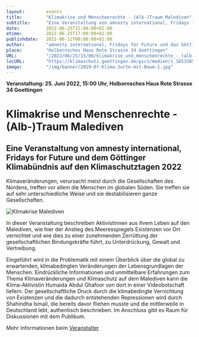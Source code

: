 ```yaml
---
layout:        events
title:         "Klimakrise und Menschenrechte - (Alb-)Traum Malediven"
subtitle:      "Eine Veranstaltung von amnesty international, Fridays for Future und dem Göttinger Klimabündnis  auf den Klimaschutztagen 2022"
date:          2022-06-25T15:00:00+02:00
etime:         2022-06-25T17:00:00+02:00
publishdate:   2022-06-12T00:00:00+01:00
author:        "amnesty international, Fridays for Future und das Göttinger Klimabündnis"
place:         "Holbornsches Haus Rote Strasse 34 Goettingen"
URL:           "/2022/06/25/15/00/klimakrise_und_menschenrechte_-_(alb-)traum_malediven"
locURL:        "https://klimaschutz.goettingen.de/pics/medien/1_1653385757/GOE_Klimatage_2022_Fly_16S_web.pdf"
image:         "/img/banner/2019-07-Klima-Jurte-mit-Baum-1.jpg"
---
```


**Veranstaltung: 25. Juni 2022, 15:00 Uhr, Holbornsches Haus Rote Strasse 34 Goettingen**

Klimakrise und Menschenrechte - (Alb-)Traum Malediven
===========

Eine Veranstaltung von amnesty international, Fridays for Future und dem Göttinger Klimabündnis  auf den Klimaschutztagen 2022
-----------

Klimaveränderungen, verursacht meist durch die Gesellschaften des Nordens, treffen vor allem die Menschen im globalen Süden. Sie treffen sie auf sehr
unterschiedliche Weise und sie destabilisieren ganze Gesellschaften.

![Klimakrise Malediven](/img/event/2022-06-25_Klimakrise_Malediven.jpg)

In dieser Veranstaltung beschreiben Aktivistinnen aus ihrem Leben auf den Malediven, wie hier der Anstieg des Meeresspiegels Existenzen vor Ort
vernichtet und wie dies zu einer zunehmenden Zerrüttung der
gesellschaftlichen Bindungskräfte führt, zu Unterdrückung, Gewalt und
Vertreibung.

Eingeführt wird in die Problematik mit einem Überblick über die
global zu erwartenden, klimabedingten Veränderungen der Lebensgrundlagen
der Menschen. Eindrückliche Informationen und unmittelbare Erfahrungen zum Thema
Klimaveränderungen und Klimaschutz auf dem Malediven kann die Klima-Aktivistin Humaida Abdul Ghafoor
von dort in einer Videobotschaft liefern. Der gesellschaftliche Druck durch die klimabedingte Vernichtung von Existenzen und die dadurch entstehenden
Repressionen wird durch Shahindha Ismail, die bereits davor fliehen musste
und die mittlerweile in Deutschland lebt, authentisch beschrieben.
Im Anschluss gibt es Raum für Diskussionen mit dem Publikum.  

Mehr Informationen beim [Veranstalter](https://klimaschutz.goettingen.de/pics/medien/1_1653385757/GOE_Klimatage_2022_Fly_16S_web.pdf)


